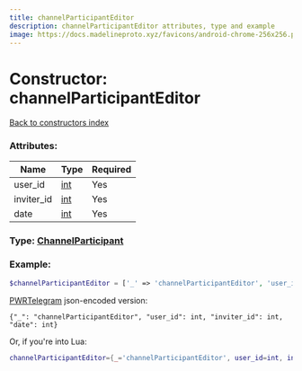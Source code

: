 ```yaml
---
title: channelParticipantEditor
description: channelParticipantEditor attributes, type and example
image: https://docs.madelineproto.xyz/favicons/android-chrome-256x256.png
---
```

# Constructor: channelParticipantEditor  
[Back to constructors index](index.md)



### Attributes:

| Name     |    Type       | Required |
|----------|---------------|----------|
|user\_id|[int](../types/int.md) | Yes|
|inviter\_id|[int](../types/int.md) | Yes|
|date|[int](../types/int.md) | Yes|



### Type: [ChannelParticipant](../types/ChannelParticipant.md)


### Example:

```php
$channelParticipantEditor = ['_' => 'channelParticipantEditor', 'user_id' => int, 'inviter_id' => int, 'date' => int];
```  

[PWRTelegram](https://pwrtelegram.xyz) json-encoded version:

```
{"_": "channelParticipantEditor", "user_id": int, "inviter_id": int, "date": int}
```


Or, if you're into Lua:

```lua
channelParticipantEditor={_='channelParticipantEditor', user_id=int, inviter_id=int, date=int}

```


